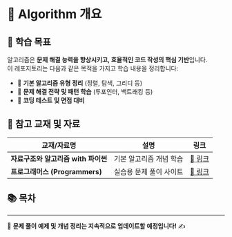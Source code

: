 # 📂 Algorithm 개요

## 📌 학습 목표

알고리즘은 **문제 해결 능력을 향상시키고, 효율적인 코드 작성의 핵심 기반**입니다.  
이 레포지토리는 다음과 같은 목적을 가지고 학습 내용을 정리합니다:

- 🔹 **기본 알고리즘 유형 정리** (정렬, 탐색, 그리디 등)
- 🔹 **문제 해결 전략 및 패턴 학습** (투포인터, 백트래킹 등)
- 🔹 **코딩 테스트 및 면접 대비**

## 📖 참고 교재 및 자료

| 교재/자료명                         | 설명                    | 링크                                                                    |
| ----------------------------------- | ----------------------- | ----------------------------------------------------------------------- |
| **자료구조와 알고리즘 with 파이썬** | 기본 알고리즘 개념 학습 | [🔗 링크](https://www.aladin.co.kr/shop/wproduct.aspx?ItemId=328631057) |
| **프로그래머스 (Programmers)**      | 실습용 문제 풀이 사이트 | [🔗 링크](https://programmers.co.kr/)                                   |

## 📚 목차

<!-- | 주제                                 | 문서                                                |
| ------------------------------------ | --------------------------------------------------- |
| **정렬 (Sorting)**                   | [🔗 Sorting.md](Sorting.md)                         |
| **탐색 (Search)**                    | [🔗 Search.md](Search.md)                           |
| **재귀 (Recursion)**                 | [🔗 Recursion.md](Recursion.md)                     |
| **그리디 (Greedy)**                  | [🔗 Greedy.md](Greedy.md)                           |
| **투포인터 (Two Pointers)**          | [🔗 Two_Pointers.md](Two_Pointers.md)               |
| **슬라이딩 윈도우 (Sliding Window)** | [🔗 Sliding_Window.md](Sliding_Window.md)           |
| **이진 탐색 (Binary Search)**        | [🔗 Binary_Search.md](Binary_Search.md)             |
| **DFS / BFS**                        | [🔗 DFS_BFS.md](DFS_BFS.md)                         |
| **백트래킹 (Backtracking)**          | [🔗 Backtracking.md](Backtracking.md)               |
| **다이나믹 프로그래밍 (DP)**         | [🔗 Dynamic_Programming.md](Dynamic_Programming.md) |
| **비트마스킹 (Bitmasking)**          | [🔗 Bitmasking.md](Bitmasking.md)                   |
| **우선순위 큐 / 힙**                 | [🔗 PriorityQueue_Heap.md](PriorityQueue_Heap.md)   | -->

---

📌 **문제 풀이 예제 및 개념 정리는 지속적으로 업데이트할 예정입니다!** ✍️
